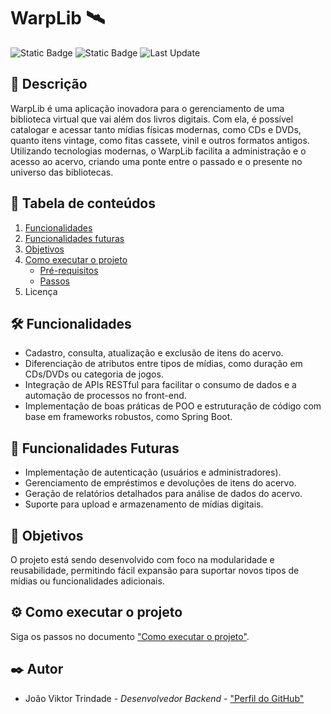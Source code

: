# WarpLib 🛰️
![Static Badge](https://img.shields.io/badge/%F0%9F%93%A6Version-1.0-brightgreen)
![Static Badge](https://img.shields.io/badge/%F0%9F%93%88_Status-In_Development-yellow)
![Last Update](https://img.shields.io/badge/Readme-04/12/2024-brightgreen)

## 📃 Descrição
WarpLib é uma aplicação inovadora para o gerenciamento de uma biblioteca virtual que vai além dos livros digitais. Com ela, é possível catalogar e acessar tanto mídias físicas modernas, como CDs e DVDs, quanto itens vintage, como fitas cassete, vinil e outros formatos antigos. Utilizando tecnologias modernas, o WarpLib facilita a administração e o acesso ao acervo, criando uma ponte entre o passado e o presente no universo das bibliotecas.


## 📖 Tabela de conteúdos
1. [Funcionalidades](#️-funcionalidades)
2. [Funcionalidades futuras](#-funcionalidades-futuras)
3. [Objetivos](#-objetivos)
4. [Como executar o projeto](#-como-executar-o-projeto)
    - [Pré-requisitos](#-pré-requisitos)
    - [Passos](#-passos)
5. Licença

## 🛠️ Funcionalidades
- Cadastro, consulta, atualização e exclusão de itens do acervo.  
- Diferenciação de atributos entre tipos de mídias, como duração em CDs/DVDs ou categoria de jogos.  
- Integração de APIs RESTful para facilitar o consumo de dados e a automação de processos no front-end.  
- Implementação de boas práticas de POO e estruturação de código com base em frameworks robustos, como Spring Boot.  


## 🚀 Funcionalidades Futuras
- Implementação de autenticação (usuários e administradores).
- Gerenciamento de empréstimos e devoluções de itens do acervo.
- Geração de relatórios detalhados para análise de dados do acervo.
- Suporte para upload e armazenamento de mídias digitais.

## 🎯 Objetivos  

O projeto está sendo desenvolvido com foco na modularidade e reusabilidade, permitindo fácil expansão para suportar novos tipos de mídias ou funcionalidades adicionais.  


## ⚙️ Como executar o projeto
Siga os passos no documento ["Como executar o projeto"](docs/how_to_execute.md).

## ✒️ Autor
- João Viktor Trindade - _Desenvolvedor Backend_ - ["Perfil do GitHub"](https://github.com/oJoaoViktor)